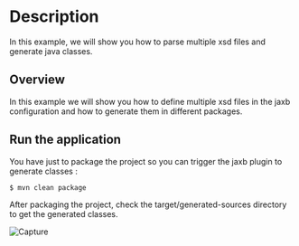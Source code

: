 # Description

In this example, we will show you how to parse multiple xsd files and generate java classes.

## Overview

In this example we will show you how to define multiple xsd files in the jaxb configuration and how to generate them in different packages.

## Run the application

You have just to package the project so you can trigger the jaxb plugin to generate classes :

```bash
$ mvn clean package
```

After packaging the project, check the target/generated-sources directory to get the generated classes.

![Capture](https://user-images.githubusercontent.com/16627692/73600575-7fae8500-4552-11ea-9cae-9d0248b5b423.JPG)

